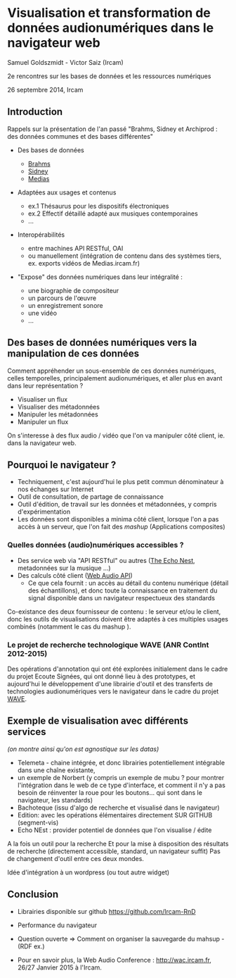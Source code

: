 # Visualisation et transformation de données audionumériques dans le navigateur web


Samuel Goldszmidt - Victor Saiz (Ircam)

2e rencontres sur les bases de données et les ressources numériques

26 septembre 2014, Ircam


## Introduction

Rappels sur la présentation de l'an passé "Brahms, Sidney et Archiprod : des données communes et des bases différentes"
* Des bases de données
    * [Brahms](http://brahms.ircam.fr)
    * [Sidney](http://brahms.ircam.fr/sidney/)
    * [Medias](http://medias.ircam.fr)
* Adaptées aux usages et contenus
    * ex.1 Thésaurus pour les dispositifs électroniques
    * ex.2 Effectif détaillé adapté aux musiques contemporaines
    * ...
* Interopérabilités
    * entre machines API RESTful, OAI
    * ou manuellement (intégration de contenu dans des systèmes tiers, ex. exports vidéos de Medias.ircam.fr)

* "Expose" des données numériques dans leur intégralité :
    * une biographie de compositeur
    * un parcours de l'œuvre
    * un enregistrement sonore
    * une vidéo
    * ...

## Des bases de données numériques vers la manipulation de ces données

Comment appréhender un sous-ensemble de ces données numériques, celles temporelles, principalement audionumériques, et aller plus en avant dans leur représentation ?
* Visualiser un flux <!-- par rapport à l'entendre, lorsque la machine le décode -->
* Visualiser des métadonnées <!-- pistes d'un cd, index, segment ...-->
* Manipuler les métadonnées <!-- et l'adresser par des sous-ensemble -->
* Manipuler un flux <!-- comme on pourrait manipuler un texte par exemple, de façon sonore ou par manipulation graphique qui ont des conséquences sur le rendu audio -->

On s'interesse à des flux audio / vidéo que l'on va manipuler côté client, ie. dans la navigateur web.

## Pourquoi le navigateur ?

* Techniquement, c'est aujourd'hui le plus petit commun dénominateur à nos échanges sur Internet <!-- depuis nos appareils connectés, smartphone, tablet etc. -->
* Outil de consultation, de partage de connaissance
* Outil d'édition, de travail sur les données et métadonnées, y compris d'expérimentation
* Les données sont disponibles a minima côté client, lorsque l'on a pas accès à un serveur, que l'on fait des *mashup* (Applications composites)

### Quelles données (audio)numériques accessibles ?

* Des service web via "API RESTful" ou autres ([The Echo Nest](http://the.echonest.com/), metadonnées sur la musique ...)
* Des calculs côté client ([Web Audio API](http://webaudio.github.io/web-audio-api/))
    * Ce que cela fournit : un accès au détail du contenu numérique (détail des échantillons), et donc toute la connaissance en traitement du signal disponible dans un navigateur respectueux des standards


Co-existance des deux fournisseur de contenu : le serveur et/ou le client, donc les outils de visualisations doivent être adaptés à ces multiples usages combinés (notamment le cas du mashup <!-- ex. de récupération de BPM depuis echo nest et d'affichage de ces données sur le fichier audio disponible côté client -->).

### Le projet de recherche technologique WAVE (ANR ContInt 2012-2015)

Des opérations d'annotation qui ont été explorées initialement dans le cadre du projet Ecoute Signées, qui ont donné lieu à des prototypes,
et aujourd'hui le développement d'une librairie d'outil et des transferts de technologies audionumériques vers le navigateur dans le cadre du projet [WAVE](http://wave.ircam.fr).


## Exemple de visualisation avec différents services
_(on montre ainsi qu'on est agnostique sur les datas)_

- Telemeta - chaine intégrée, et donc librairies potentiellement intégrable dans une chaîne existante,
- un exemple de Norbert (y compris un exemple de mubu ? pour montrer l'intégration dans le web de ce type d'interface, et comment il n'y a pas besoin de réinventer la roue pour les boutons... qui sont dans le navigateur, les standards)
- Bachoteque (issu d'algo de recherche et visualisé dans le navigateur)
- Edition: avec les opérations élémentaires directement SUR GITHUB (segment-vis)
- Echo NEst : provider potentiel de données que l'on visualise / édite

A la fois un outil pour la recherche
Et pour la mise à disposition des résultats de recherche (directement accessible, standard, un navigateur suffit)
Pas de changement d'outil entre ces deux mondes.

Idée d'intégration à un wordpress (ou tout autre widget)

## Conclusion

* Librairies disponible sur github https://github.com/Ircam-RnD
* Performance du navigateur
* Question ouverte => Comment on organiser la sauvegarde du mahsup - (RDF ex.)

* Pour en savoir plus, la Web Audio Conference : http://wac.ircam.fr, 26/27 Janvier 2015 à l'Ircam.
